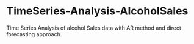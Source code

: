 # TimeSeries-Analysis-AlcoholSales
Time Series Analysis of alcohol Sales data with AR method and direct forecasting approach.

